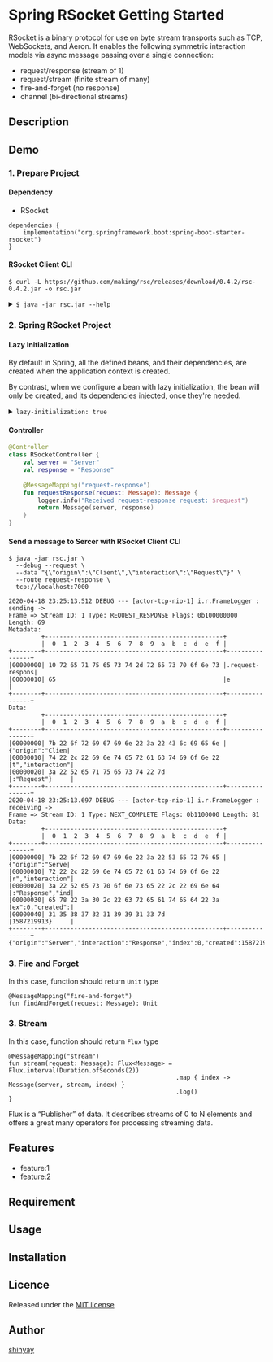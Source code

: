 # Spring RSocket Getting Started

RSocket is a binary protocol for use on byte stream transports such as TCP, WebSockets, and Aeron.
It enables the following symmetric interaction models via async message passing over a single connection:

- request/response (stream of 1)
- request/stream (finite stream of many)
- fire-and-forget (no response)
- channel (bi-directional streams)

## Description

## Demo
### 1. Prepare Project
#### Dependency

- RSocket
```
dependencies {
	implementation("org.springframework.boot:spring-boot-starter-rsocket")
}
```

#### RSocket Client CLI

```
$ curl -L https://github.com/making/rsc/releases/download/0.4.2/rsc-0.4.2.jar -o rsc.jar
```

<details>
<summary><code>$ java -jar rsc.jar --help</code></summary>
<pre>
<code>
$ java -jar rsc.jar --help

usage: rsc Uri [Options]

Non-option arguments:
[String: Uri]

Option                              Description
------                              -----------
--channel                           Shortcut of --im REQUEST_CHANNEL
-d, --data [String]                 Data. Use '-' to read data from
                                      standard input. (default: )
--dataMimeType, --dmt [String]      MimeType for data (default:
                                      application/json)
--debug                             Enable FrameLogger
--delayElements [Long]              Enable delayElements(delay) in milli
                                      seconds
--fnf                               Shortcut of --im FIRE_AND_FORGET
--help                              Print help
--im, --interactionModel            InteractionModel (default:
  [InteractionModel]                  REQUEST_RESPONSE)
--limitRate [Integer]               Enable limitRate(rate)
--log [String]                      Enable log()
-m, --metadata [String]             Metadata (default: )
--metadataMimeType, --mmt [String]  MimeType for metadata (default:
                                      text/plain)
-q, --quiet                         Disable the output on next
-r, --route [String]                Routing Metadata Extension
--request                           Shortcut of --im REQUEST_RESPONSE
--resume [Integer]                  Enable resume. Resume session duration
                                      can be configured in seconds. Unless
                                      the duration is specified, the
                                      default value (2min) is used.
-s, --setup [String]                Setup payload
--show-system-properties            Show SystemProperties for troubleshoot
--stacktrace                        Show Stacktrace when an exception
                                      happens
--stream                            Shortcut of --im REQUEST_STREAM
--take [Integer]                    Enable take(n)
-v, --version                       Print version
-w, --wiretap                       Enable wiretap
</code>
</pre>
</details>

### 2. Spring RSocket Project
#### Lazy Initialization
By default in Spring, all the defined beans, and their dependencies, are created when the application context is created.

By contrast, when we configure a bean with lazy initialization, the bean will only be created, and its dependencies injected, once they're needed.

<details>
<summary><code>lazy-initialization: true</code></summary>
<pre><code>
spring:
  main:
    lazy-initialization: true
</code></pre>
</details>

#### Controller
```kotlin
@Controller
class RSocketController {
    val server = "Server"
    val response = "Response"
    
    @MessageMapping("request-response")
    fun requestResponse(request: Message): Message {
        logger.info("Received request-response request: $request")
        return Message(server, response)
    }
}
```

#### Send a message to Sercer with RSocket Client CLI
```
$ java -jar rsc.jar \
  --debug --request \
  --data "{\"origin\":\"Client\",\"interaction\":\"Request\"}" \
  --route request-response \
  tcp://localhost:7000
```
```
2020-04-18 23:25:13.512 DEBUG --- [actor-tcp-nio-1] i.r.FrameLogger : sending ->
Frame => Stream ID: 1 Type: REQUEST_RESPONSE Flags: 0b100000000 Length: 69
Metadata:
         +-------------------------------------------------+
         |  0  1  2  3  4  5  6  7  8  9  a  b  c  d  e  f |
+--------+-------------------------------------------------+----------------+
|00000000| 10 72 65 71 75 65 73 74 2d 72 65 73 70 6f 6e 73 |.request-respons|
|00000010| 65                                              |e               |
+--------+-------------------------------------------------+----------------+
Data:
         +-------------------------------------------------+
         |  0  1  2  3  4  5  6  7  8  9  a  b  c  d  e  f |
+--------+-------------------------------------------------+----------------+
|00000000| 7b 22 6f 72 69 67 69 6e 22 3a 22 43 6c 69 65 6e |{"origin":"Clien|
|00000010| 74 22 2c 22 69 6e 74 65 72 61 63 74 69 6f 6e 22 |t","interaction"|
|00000020| 3a 22 52 65 71 75 65 73 74 22 7d                |:"Request"}     |
+--------+-------------------------------------------------+----------------+
2020-04-18 23:25:13.697 DEBUG --- [actor-tcp-nio-1] i.r.FrameLogger : receiving ->
Frame => Stream ID: 1 Type: NEXT_COMPLETE Flags: 0b1100000 Length: 81
Data:
         +-------------------------------------------------+
         |  0  1  2  3  4  5  6  7  8  9  a  b  c  d  e  f |
+--------+-------------------------------------------------+----------------+
|00000000| 7b 22 6f 72 69 67 69 6e 22 3a 22 53 65 72 76 65 |{"origin":"Serve|
|00000010| 72 22 2c 22 69 6e 74 65 72 61 63 74 69 6f 6e 22 |r","interaction"|
|00000020| 3a 22 52 65 73 70 6f 6e 73 65 22 2c 22 69 6e 64 |:"Response","ind|
|00000030| 65 78 22 3a 30 2c 22 63 72 65 61 74 65 64 22 3a |ex":0,"created":|
|00000040| 31 35 38 37 32 31 39 39 31 33 7d                |1587219913}     |
+--------+-------------------------------------------------+----------------+
{"origin":"Server","interaction":"Response","index":0,"created":1587219913}
```

### 3. Fire and Forget
In this case, function should return `Unit` type
```
@MessageMapping("fire-and-forget")
fun findAndForget(request: Message): Unit
```

### 3. Stream
In this case, function should return `Flux` type
```
@MessageMapping("stream")
fun stream(request: Message): Flux<Message> = Flux.interval(Duration.ofSeconds(2))
                                              .map { index -> Message(server, stream, index) }
                                              .log()
}
```

Flux is a “Publisher” of data. It describes streams of 0 to N elements and offers a great many operators for processing streaming data.

## Features

- feature:1
- feature:2

## Requirement

## Usage

## Installation

## Licence

Released under the [MIT license](https://gist.githubusercontent.com/shinyay/56e54ee4c0e22db8211e05e70a63247e/raw/34c6fdd50d54aa8e23560c296424aeb61599aa71/LICENSE)

## Author

[shinyay](https://github.com/shinyay)
